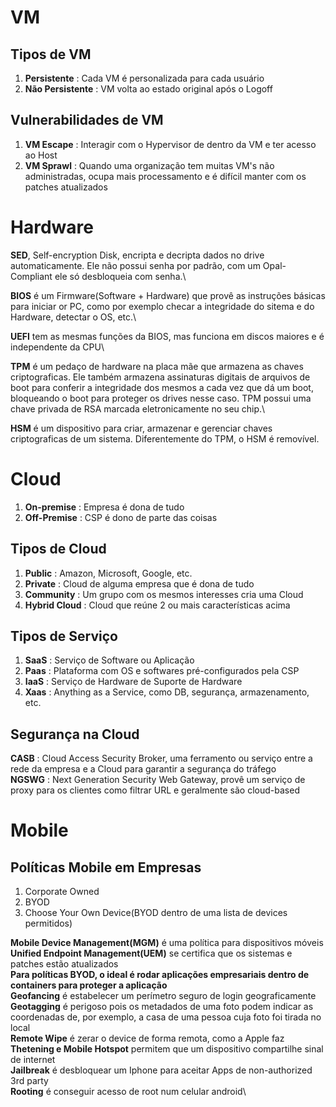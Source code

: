 # VM

## Tipos de VM
1. **Persistente** : Cada VM é personalizada para cada usuário
2. **Não Persistente** : VM volta ao estado original após o Logoff

## Vulnerabilidades de VM
1. **VM Escape** : Interagir com o Hypervisor de dentro da VM e ter acesso ao Host
2. **VM Sprawl** : Quando uma organização tem muitas VM's não administradas, ocupa mais processamento e é difícil manter com os patches atualizados

# Hardware

**SED**, Self-encryption Disk, encripta e decripta dados no drive automaticamente. Ele não possui senha por padrão, com um Opal-Compliant ele só desbloqueia com senha.\

**BIOS** é um Firmware(Software + Hardware) que provê as instruções básicas para iniciar or PC, como por exemplo checar a integridade do sitema e do Hardware, detectar o OS, etc.\

**UEFI** tem as mesmas funções da BIOS, mas funciona em discos maiores e é independente da CPU\

**TPM** é um pedaço de hardware na placa mãe que armazena as chaves criptograficas. Ele também armazena assinaturas digitais de arquivos de boot para conferir a integridade dos mesmos a cada vez que dá um boot, bloqueando o boot para proteger os drives nesse caso. TPM possui uma chave privada de RSA marcada eletronicamente no seu chip.\

**HSM** é um dispositivo para criar, armazenar e gerenciar chaves criptograficas de um sistema. Diferentemente do TPM, o HSM é removível.

# Cloud

1. **On-premise** : Empresa é dona de tudo
2. **Off-Premise** : CSP é dono de parte das coisas

## Tipos de Cloud
1. **Public** : Amazon, Microsoft, Google, etc.
2. **Private** : Cloud de alguma empresa que é dona de tudo
3. **Community** : Um grupo com os mesmos interesses cria uma Cloud
4. **Hybrid Cloud** : Cloud que reúne 2 ou mais características acima

## Tipos de Serviço
1. **SaaS** : Serviço de Software ou Aplicação
2. **Paas** : Plataforma com OS e softwares pré-configurados pela CSP
3. **IaaS** : Serviço de Hardware de Suporte de Hardware
4. **Xaas** : Anything as a Service, como DB, segurança, armazenamento, etc.

## Segurança na Cloud

**CASB** : Cloud Access Security Broker, uma ferramento ou serviço entre a rede da empresa e a Cloud para garantir a segurança do tráfego\
**NGSWG** : Next Generation Security Web Gateway, provê um serviço de proxy para os clientes como filtrar URL e geralmente são cloud-based

# Mobile

## Políticas Mobile em Empresas
1. Corporate Owned
2. BYOD
3. Choose Your Own Device(BYOD dentro de uma lista de devices permitidos)

**Mobile Device Management(MGM)** é uma política para dispositivos móveis\
**Unified Endpoint Management(UEM)** se certifica que os sistemas e patches estão atualizados\
**Para políticas BYOD, o ideal é rodar aplicações empresariais dentro de containers para proteger a aplicação**\
**Geofancing** é estabelecer um perímetro seguro de login geograficamente\
**Geotagging** é perigoso pois os metadados de uma foto podem indicar as coordenadas de, por exemplo, a casa de uma pessoa cuja foto foi tirada no local\
**Remote Wipe** é zerar o device de forma remota, como a Apple faz\
**Thetening e Mobile Hotspot** permitem que um dispositivo compartilhe sinal de internet\
**Jailbreak** é desbloquear um Iphone para aceitar Apps de non-authorized 3rd party\
**Rooting** é conseguir acesso de root num celular android\


